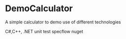 # DemoCalculator
A simple calculator to demo use of different technologies

C#,C++, .NET
unit test
specflow
nuget
